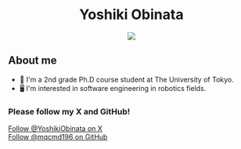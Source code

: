 <h1 align="center">
  <br/>Yoshiki Obinata
</h1>

<div align="center">
    <img src="https://komarev.com/ghpvc/?username=mqcmd196&style=flat-square&color=green">
</div>

## About me
- 🏫 I'm a 2nd grade Ph.D course student at The University of Tokyo.
- 🖥 I'm interested in software engineering in robotics fields.

### Please follow my X and GitHub!
<body>
    <a href="https://x.com/yoshikiobinata?ref_src=twsrc%5Etfw" class="twitter-follow-button" data-show-count="false">Follow @YoshikiObinata on X</a>
    <!-- <script async src="https://platform.twitter.com/widgets.js" charset="utf-8"></script> -->
</body>
<br>
<body>
    <a class="github-button" href="https://github.com/mqcmd196" data-style="mega" data-count-href="/mqcmd196/followers" data-count-api="/users/mqcmd196#followers">Follow @mqcmd196 on GitHub</a>
</body>
